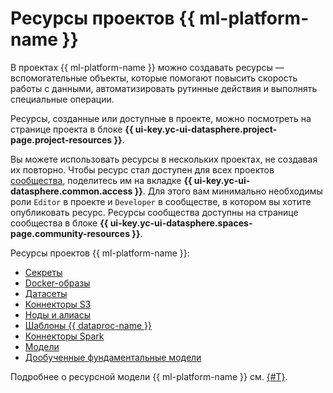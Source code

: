 # Ресурсы проектов {{ ml-platform-name }}

В проектах {{ ml-platform-name }} можно создавать ресурсы — вспомогательные объекты, которые помогают повысить скорость работы с данными, автоматизировать рутинные действия и выполнять специальные операции.

Ресурсы, созданные или доступные в проекте, можно посмотреть на странице проекта в блоке **{{ ui-key.yc-ui-datasphere.project-page.project-resources }}**.

Вы можете использовать ресурсы в нескольких проектах, не создавая их повторно. Чтобы ресурс стал доступен для всех проектов [сообщества](community.md), поделитесь им на вкладке **{{ ui-key.yc-ui-datasphere.common.access }}**. Для этого вам минимально необходимы роли `Editor` в проекте и `Developer` в сообществе, в котором вы хотите опубликовать ресурс. Ресурсы сообщества доступны на странице сообщества в блоке **{{ ui-key.yc-ui-datasphere.spaces-page.community-resources }}**.

Ресурсы проектов {{ ml-platform-name }}:

* [Секреты](secrets.md)
* [Docker-образы](docker.md)
* [Датасеты](dataset.md)
* [Коннекторы S3](s3-connector.md)
* [Ноды и алиасы](deploy/index.md#python-nodes)
* [Шаблоны {{ dataproc-name }}](data-proc-template.md)
* [Коннекторы Spark](spark-connector.md)
* [Модели](models/index.md)
* [Дообученные фундаментальные модели](models/tuned-models.md)

Подробнее о ресурсной модели {{ ml-platform-name }} см. [{#T}](resource-model.md).
